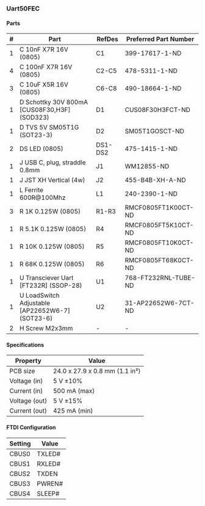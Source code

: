 ### Uart50FEC

#### Parts

|  # | Part                                              | RefDes  | Preferred Part Number       |
|---:|---------------------------------------------------|---------|-----------------------------|
|  1 | C 10nF X7R 16V (0805)                             | C1      | 399-17617-1-ND              |
|  4 | C 100nF X7R 16V (0805)                            | C2-C5   | 478-5311-1-ND               |
|  3 | C 10uF X5R 16V (0805)                             | C6-C8   | 490-18664-1-ND              |
|  1 | D Schottky 30V 800mA [CUS08F30,H3F] (SOD323)      | D1      | CUS08F30H3FCT-ND            |
|  1 | D TVS 5V SM05T1G (SOT23-3)                        | D2      | SM05T1GOSCT-ND              |
|  2 | DS LED (0805)                                     | DS1-DS2 | 475-1415-1-ND               |
|  1 | J USB C, plug, straddle 0.8mm                     | J1      | WM12855-ND                  |
|  1 | J JST XH Vertical (4w)                            | J2      | 455-B4B-XH-A-ND             |
|  1 | L Ferrite 600R@100Mhz                             | L1      | 240-2390-1-ND               |
|  3 | R 1K 0.125W (0805)                                | R1-R3   | RMCF0805FT1K00CT-ND         |
|  1 | R 5.1K 0.125W (0805)                              | R4      | RMCF0805FT5K10CT-ND         |
|  1 | R 10K 0.125W (0805)                               | R5      | RMCF0805FT10K0CT-ND         |
|  1 | R 68K 0.125W (0805)                               | R6      | RMCF0805FT68K0CT-ND         |
|  1 | U Transciever Uart [FT232R] (SSOP-28)             | U1      | 768-FT232RNL-TUBE-ND        |
|  1 | U LoadSwitch Adjustable [AP22652W6-7] (SOT23-6)   | U2      | 31-AP22652W6-7CT-ND         |
|  2 | H Screw M2x3mm                                    | -       | -                           |


#### Specifications

| Property      | Value                          |
|---------------|--------------------------------|
| PCB size      | 24.0 x 27.9 x 0.8 mm (1.1 in²) |
| Voltage (in)  | 5 V ±10%                       |
| Current (in)  | 500 mA (max)                   |
| Voltage (out) | 5 V ±15%                       |
| Current (out) | 425 mA (min)                   |


#### FTDI Configuration

| Setting | Value  |
|---------|--------|
| CBUS0   | TXLED# |
| CBUS1   | RXLED# |
| CBUS2   | TXDEN  |
| CBUS3   | PWREN# |
| CBUS4   | SLEEP# |
